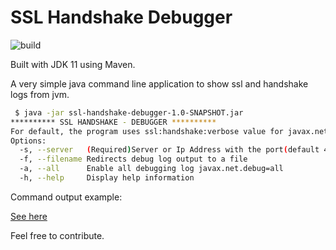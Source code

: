 # SSL Handshake Debugger

![build](https://github.com/gabrielpadilh4/ssl-handshake-debugger/actions/workflows/maven.yml/badge.svg)

Built with JDK 11 using Maven.

A very simple java command line application to show ssl and handshake logs from jvm.

```sh
 $ java -jar ssl-handshake-debugger-1.0-SNAPSHOT.jar
********** SSL HANDSHAKE - DEBUGGER **********
For default, the program uses ssl:handshake:verbose value for javax.net.debug
Options:
  -s, --server   (Required)Server or Ip Address with the port(default 443) to be tested for ssl handshake (e.g example:8443 / 127.0.0.1:2100 / google.com)
  -f, --filename Redirects debug log output to a file
  -a, --all      Enable all debugging log javax.net.debug=all
  -h, --help     Display help information
```

Command output example:

[See here](https://gist.github.com/gabrielpadilh4/bb53c94cdf578190a77b73cc6c323875#file-ssl-handshake-example-output-log)

Feel free to contribute.

